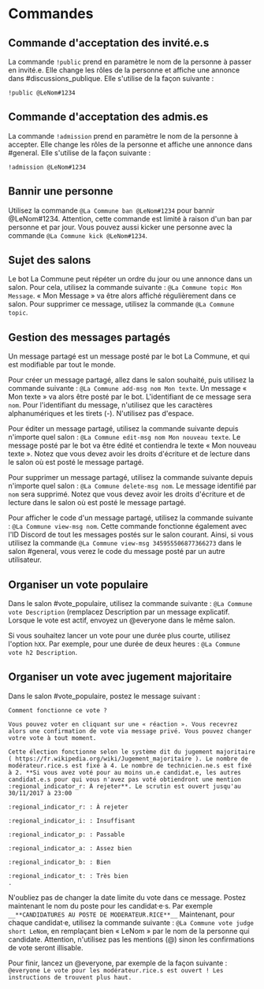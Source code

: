 # Commandes

## Commande d'acceptation des invité.e.s

La commande ``!public`` prend en paramètre le nom de la personne à passer en invité.e. Elle change les rôles de la personne et affiche une annonce dans #discussions_publique. Elle s'utilise de la façon suivante :

```
!public @LeNom#1234
```

## Commande d'acceptation des admis.es

La commande ``!admission`` prend en paramètre le nom de la personne à accepter. Elle change les rôles de la personne et affiche une annonce dans #general. Elle s'utilise de la façon suivante :

```
!admission @LeNom#1234
```

## Bannir une personne

Utilisez la commande ``@La Commune ban @LeNom#1234`` pour bannir @LeNom#1234. Attention, cette commande est limité à raison d'un ban par personne et par jour. Vous pouvez aussi kicker une personne avec la commande ``@La Commune kick @LeNom#1234``.

## Sujet des salons

Le bot La Commune peut répéter un ordre du jour ou une annonce dans un salon. Pour cela, utilisez la commande suivante : ``@La Commune topic Mon Message``. « Mon Message » va être alors affiché régulièrement dans ce salon. Pour supprimer ce message, utilisez la commande ``@La Commune topic``.

## Gestion des messages partagés

Un message partagé est un message posté par le bot La Commune, et qui est modifiable par tout le monde.

Pour créer un message partagé, allez dans le salon souhaité, puis utilisez la commande suivante : ``@La Commune add-msg nom Mon texte``. Un message « Mon texte » va alors être posté par le bot. L'identifiant de ce message sera ``nom``. Pour l'identifiant du message, n'utilisez que les caractères alphanumériques et les tirets (-). N'utilisez pas d'espace.

Pour éditer un message partagé, utilisez la commande suivante depuis n'importe quel salon : ``@La Commune edit-msg nom Mon nouveau texte``. Le message posté par le bot va être édité et contiendra le texte « Mon nouveau texte ». Notez que vous devez avoir les droits d'écriture et de lecture dans le salon où est posté le message partagé.

Pour supprimer un message partagé, utilisez la commande suivante depuis n'importe quel salon : ``@La Commune delete-msg nom``. Le message identifié par ``nom`` sera supprimé. Notez que vous devez avoir les droits d'écriture et de lecture dans le salon où est posté le message partagé.

Pour afficher le code d'un message partagé, utilisez la commande suivante : ``@La Commune view-msg nom``. Cette commande fonctionne également avec l'ID Discord de tout les messages postés sur le salon courant. Ainsi, si vous utilisez la commande ``@La Commune view-msg 345955506877366273`` dans le salon #general, vous verez le code du message posté par un autre utilisateur.

## Organiser un vote populaire

Dans le salon #vote_populaire, utilisez la commande suivante : ``@La Commune vote Description`` (remplacez Description par un message explicatif. Lorsque le vote est actif, envoyez un @everyone dans le même salon.

Si vous souhaitez lancer un vote pour une durée plus courte, utilisez l'option ``hXX``. Par exemple, pour une durée de deux heures : ``@La Commune vote h2 Description``.

## Organiser un vote avec jugement majoritaire

Dans le salon #vote_populaire, postez le message suivant :
```
Comment fonctionne ce vote ?

Vous pouvez voter en cliquant sur une « réaction ». Vous recevrez alors une confirmation de vote via message privé. Vous pouvez changer votre vote à tout moment.

Cette élection fonctionne selon le système dit du jugement majoritaire ( https://fr.wikipedia.org/wiki/Jugement_majoritaire ). Le nombre de modérateur.rice.s est fixé à 4. Le nombre de technicien.ne.s est fixé à 2. **Si vous avez voté pour au moins un.e candidat.e, les autres candidat.e.s pour qui vous n'avez pas voté obtiendront une mention :regional_indicator_r: À rejeter**. Le scrutin est ouvert jusqu'au 30/11/2017 à 23:00

:regional_indicator_r: : À rejeter

:regional_indicator_i: : Insuffisant

:regional_indicator_p: : Passable

:regional_indicator_a: : Assez bien

:regional_indicator_b: : Bien

:regional_indicator_t: : Très bien
.
```
N'oubliez pas de changer la date limite du vote dans ce message.
Postez maintenant le nom du poste pour les candidat·e·s. Par exemple ```__**CANDIDATURES AU POSTE DE MODERATEUR.RICE**__```
Maintenant, pour chaque candidat·e, utilisez la commande suivante :  ``@La Commune vote judge short LeNom``, en remplaçant bien « LeNom » par le nom de la personne qui candidate. Attention, n'utilisez pas les mentions (@) sinon les confirmations de vote seront illisable.

Pour finir, lancez un @everyone, par exemple de la façon suivante : ``@everyone Le vote pour les modérateur.rice.s est ouvert ! Les instructions de trouvent plus haut.``
